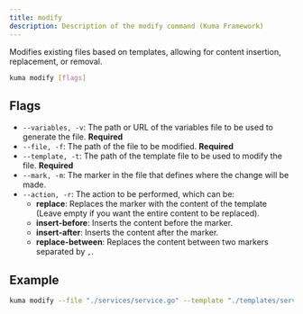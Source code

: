 ```yaml
---
title: modify
description: Description of the modify command (Kuma Framework)
---
```


Modifies existing files based on templates, allowing for content insertion, replacement, or removal.


```bash
kuma modify [flags]
```

## Flags

- `--variables, -v`: The path or URL of the variables file to be used to generate the file. **Required**
- `--file, -f`: The path of the file to be modified. **Required**
- `--template, -t`: The path of the template file to be used to modify the file. **Required**
- `--mark, -m`: The marker in the file that defines where the change will be made.
- `--action, -r`: The action to be performed, which can be:
  - **replace**: Replaces the marker with the content of the template (Leave empty if you want the entire content to be replaced).
  - **insert-before**: Inserts the content before the marker.
  - **insert-after**: Inserts the content after the marker.
  - **replace-between**: Replaces the content between two markers separated by `,`.


## Example

  ```bash
  kuma modify --file "./services/service.go" --template "./templates/service.yaml" --mark "#DB_CONNECTION" --action "replace"
  ```  